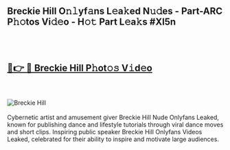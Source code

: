 <h2>Breckie Hill O𝚗𝚕yf𝚊ns L𝚎a𝚔ed N𝚞𝚍es - Part-ARC P𝚑𝚘tos Vi𝚍𝚎o - H𝚘𝚝 Part L𝚎a𝚔s #XI5n</h2>
<br>
<br>
<h2><a href="https://sinosizo.online/live/video.php?q=breckie-hill">🔗👉 🔴 Breckie Hill P𝚑ot𝚘𝚜 V𝚒d𝚎o</a></h2>
<br>
<br>
<a href="https://sinosizo.online/live/video.php?q=breckie-hill" rel="nofollow" data-target="animated-image.originalLink"><img src="https://i.imgur.com/0qMVB7G.gif" alt="Breckie Hill" style="max-width: 100%; display: inline-block;" data-target="animated-image.originalImage"></a>
</div>
<br>
<br>
Cybernetic artist and amusement giver Breckie Hill Nude Onlyfans Leaked, known for publishing dance and lifestyle tutorials through viral dance moves and short clips. Inspiring public speaker Breckie Hill Onlyfans Videos Leaked, celebrated for their ability to inspire and motivate large audiences.  
<br>